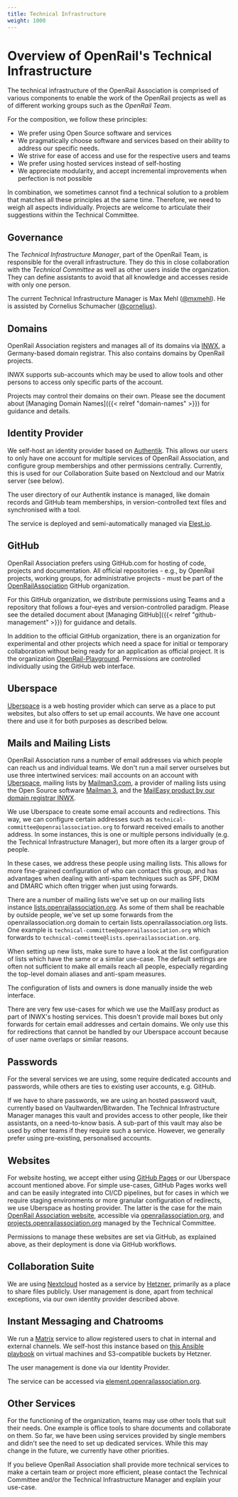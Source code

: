 ```yaml
---
title: Technical Infrastructure
weight: 1000
---
```


# Overview of OpenRail's Technical Infrastructure

The technical infrastructure of the OpenRail Association is comprised of various components to enable the work of the OpenRail projects as well as of different working groups such as the *OpenRail Team*.

For the composition, we follow these principles:

* We prefer using Open Source software and services
* We pragmatically choose software and services based on their ability to address our specific needs.
* We strive for ease of access and use for the respective users and teams
* We prefer using hosted services instead of self-hosting
* We appreciate modularity, and accept incremental improvements when perfection is not possible

In combination, we sometimes cannot find a technical solution to a problem that matches all these principles at the same time. Therefore, we need to weigh all aspects individually. Projects are welcome to articulate their suggestions within the Technical Committee.

## Governance

The *Technical Infrastructure Manager*, part of the OpenRail Team, is responsible for the overall infrastructure. They do this in close collaboration with the *Technical Committee* as well as other users inside the organization. They can define assistants to avoid that all knowledge and accesses reside with only one person.

The current Technical Infrastructure Manager is Max Mehl ([@mxmehl](https://github.com/mxmehl)). He is assisted by Cornelius Schumacher ([@cornelius](https://github.com/cornelius)).

## Domains

OpenRail Association registers and manages all of its domains via [INWX](https://www.inwx.com/), a Germany-based domain registrar. This also contains domains by OpenRail projects.

INWX supports sub-accounts which may be used to allow tools and other persons to access only specific parts of the account.

Projects may control their domains on their own. Please see the document about [Managing Domain Names]({{< relref "domain-names" >}}) for guidance and details.

## Identity Provider

We self-host an identity provider based on [Authentik](https://github.com/goauthentik/authentik/). This allows our users to only have one account for multiple services of OpenRail Association, and configure group memberships and other permissions centrally. Currently, this is used for our Collaboration Suite based on Nextcloud and our Matrix server (see below).

The user directory of our Authentik instance is managed, like domain records and GitHub team memberships, in version-controlled text files and synchronised with a tool.

The service is deployed and semi-automatically managed via [Elest.io](https://elest.io/).

## GitHub

OpenRail Association prefers using GitHub.com for hosting of code, projects and documentation. All official repositories - e.g., by OpenRail projects, working groups, for administrative projects - must be part of the [OpenRailAssociation](https://github.com/OpenRailAssociation) GitHub organization.

For this GitHub organization, we distribute permissions using Teams and a repository that follows a four-eyes and version-controlled paradigm. Please see the detailed document about [Managing GitHub]({{< relref "github-management" >}}) for guidance and details.

In addition to the official GitHub organization, there is an organization for experimental and other projects which need a space for initial or temporary collaboration without being ready for an application as official project. It is the organization [OpenRail-Playground](https://github.com/OpenRail-Playground). Permissions are controlled individually using the GitHub web interface.

## Uberspace

[Uberspace](https://uberspace.de) is a web hosting provider which can serve as a place to put websites, but also offers to set up email accounts. We have one account there and use it for both purposes as described below.

## Mails and Mailing Lists

OpenRail Association runs a number of email addresses via which people can reach us and individual teams. We don't run a mail server ourselves but use three intertwined services: mail accounts on an account with [Uberspace](https://uberspace.de), mailing lists by [Mailman3.com](https://mailman3.com), a provider of mailing lists using the Open Source software [Mailman 3](https://docs.mailman3.org/), and the [MailEasy product by our domain registrar INWX](https://www.inwx.de/en/hosting).

We use Uberspace to create some email accounts and redirections. This way, we can configure certain addresses such as `technical-committee@openrailassociation.org` to forward received emails to another address. In some instances, this is one or multiple persons individually (e.g. the Technical Infrastructure Manager), but more often its a larger group of people.

In these cases, we address these people using mailing lists. This allows for more fine-grained configuration of who can contact this group, and has advantages when dealing with anti-spam techniques such as SPF, DKIM and DMARC which often trigger when just using forwards.

There are a number of mailing lists we've set up on our mailing lists instance [lists.openrailassociation.org](https://lists.openrailassociation.org). As some of them shall be reachable by outside people, we've set up some forwards from the openrailassociation.org domain to certain lists.openrailassociation.org lists. One example is `technical-committee@openrailassociation.org` which forwards to `technical-committee@lists.openrailassociation.org`.

When setting up new lists, make sure to have a look at the list configuration of lists which have the same or a similar use-case. The default settings are often not sufficient to make all emails reach all people, especially regarding the top-level domain aliases and anti-spam measures.

The configuration of lists and owners is done manually inside the web interface.

There are very few use-cases for which we use the MailEasy product as part of INWX's hosting services. This doesn't provide mail boxes but only forwards for certain email addresses and certain domains. We only use this for redirections that cannot be handled by our Uberspace account because of user name overlaps or similar reasons.

## Passwords

For the several services we are using, some require dedicated accounts and passwords, while others are ties to existing user accounts, e.g. GitHub.

If we have to share passwords, we are using an hosted password vault, currently based on Vaultwarden/Bitwarden. The Technical Infrastructure Manager manages this vault and provides access to other people, like their assistants, on a need-to-know basis. A sub-part of this vault may also be used by other teams if they require such a service. However, we generally prefer using pre-existing, personalised accounts.

## Websites

For website hosting, we accept either using [GitHub Pages](https://pages.github.com/) or our Uberspace account mentioned above. For simple use-cases, GitHub Pages works well and can be easily integrated into CI/CD pipelines, but for cases in which we require staging environments or more granular configuration of redirects, we use Uberspace as hosting provider. The latter is the case for the main [OpenRail Association website](https://github.com/OpenRailAssociation/website), accessible via [openrailassociation.org](https://openrailassociation.org), and [projects.openrailassociation.org](https://projects.openrailassociation.org) managed by the Technical Committee.

Permissions to manage these websites are set via GitHub, as explained above, as their deployment is done via GitHub workflows.

## Collaboration Suite

We are using [Nextcloud](https://nextcloud.com/) hosted as a service by [Hetzner](https://www.hetzner.com/storage/storage-share), primarily as a place to share files publicly. User management is done, apart from technical exceptions, via our own identity provider described above.

## Instant Messaging and Chatrooms

We run a [Matrix](https://matrix.org/) service to allow registered users to chat in internal and external channels. We self-host this instance based on [this Ansible playbook](https://github.com/OpenRailAssociation/matrix-docker-ansible-deploy/tree/deployment) on virtual machines and S3-compatible buckets by Hetzner.

The user management is done via our Identity Provider.

The service can be accessed via [element.openrailassociation.org](https://element.openrailassociation.org).

## Other Services

For the functioning of the organization, teams may use other tools that suit their needs. One example is office tools to share documents and collaborate on them. So far, we have been using services provided by single members and didn't see the need to set up dedicated services. While this may change in the future, we currently have other priorities.

If you believe OpenRail Association shall provide more technical services to make a certain team or project more efficient, please contact the Technical Committee and/or the Technical Infrastructure Manager and explain your use-case.
